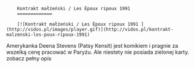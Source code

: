 
        Kontrakt małżeński / Les Époux ripoux 1991 
        =============
        
        [![Kontrakt małżeński / Les Époux ripoux 1991 ](http://vidos.pl/images/player.gif)](http://vidos.pl/kontrakt-malzenski-les-poux-ripoux-1991)
        
        
 Amerykanka Deena Stevens (Patsy Kensit) jest komikiem i pragnie za wszelką cenę pracować w Paryżu. Ale niestety nie posiada zielonej karty. zobacz pełny opis
    